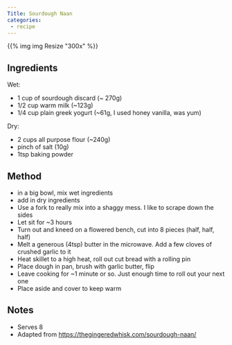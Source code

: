 ```yaml
---
Title: Sourdough Naan
categories:
 - recipe
---
```

{{% img img Resize "300x" %}}

## Ingredients
Wet:
* 1 cup of sourdough discard (~ 270g)
* 1/2 cup warm milk (~123g)
* 1/4 cup plain greek yogurt (~61g, I used honey vanilla, was yum)

Dry:
* 2 cups all purpose flour (~240g)
* pinch of salt (10g)
* 1tsp baking powder

## Method
* in a big bowl, mix wet ingredients
* add in dry ingredients
* Use a fork to really mix into a shaggy mess.  I like to scrape down the sides
* Let sit for ~3 hours
* Turn out and kneed on a flowered bench, cut into 8 pieces (half, half, half)
* Melt a generous (4tsp) butter in the microwave.  Add a few cloves of crushed garlic to it
* Heat skillet to a high heat, roll out cut bread with a rolling pin
* Place dough in pan, brush with garlic butter, flip
* Leave cooking for ~1 minute or so.  Just enough time to roll out your next one
* Place aside and cover to keep warm

## Notes
* Serves 8
* Adapted from https://thegingeredwhisk.com/sourdough-naan/